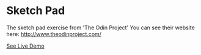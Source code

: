 Sketch Pad
================

The sketch pad exercise from 'The Odin Project'
You can see their website here: http://www.theodinproject.com/

[See Live Demo](http://htmlpreview.github.io/?https://github.com/RahmanQureshi/TheOdinProject/blob/master/js-sketch-pad/index.html)
